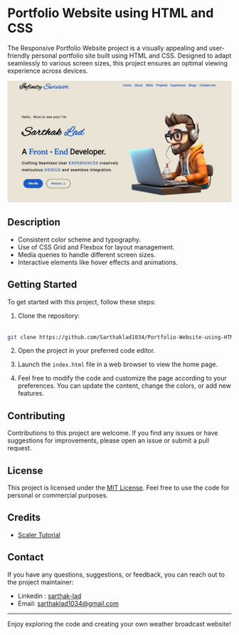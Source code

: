 # Portfolio Website using HTML and CSS

The Responsive Portfolio Website project is a visually appealing and user-friendly personal portfolio site built using HTML and CSS. Designed to adapt seamlessly to various screen sizes, this project ensures an optimal viewing experience across devices. 

![Website preview 1](preview1.jpg)

## Description

* Consistent color scheme and typography.
* Use of CSS Grid and Flexbox for layout management.
* Media queries to handle different screen sizes.
* Interactive elements like hover effects and animations.

## Getting Started

To get started with this project, follow these steps:

1. Clone the repository:

```bash

git clone https://github.com/Sarthaklad1034/Portfolio-Website-using-HTML-and-CSS.git
```

2. Open the project in your preferred code editor.

3. Launch the `index.html` file in a web browser to view the home page.

4. Feel free to modify the code and customize the page according to your preferences. You can update the content, change the colors, or add new features.

## Contributing

Contributions to this project are welcome. If you find any issues or have suggestions for improvements, please open an issue or submit a pull request.

## License

This project is licensed under the [MIT License](LICENSE). Feel free to use the code for personal or commercial purposes.

## Credits
* [Scaler Tutorial](https://www.scaler.com/topics/portfolio-project-css/)

## Contact

If you have any questions, suggestions, or feedback, you can reach out to the project maintainer:

- Linkedin : [sarthak-lad](https://linkedin.com/in/sarthak-lad)
- Email: [sarthaklad1034@gmail.com](mailto:sarthaklad1034@gmail.com)

---

Enjoy exploring the code and creating your own weather broadcast website!
